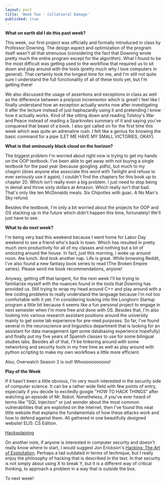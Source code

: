 ```yaml
---
layout: post
title: 'Week Two - Collatzeral Damage'
published: true
---
```

**What on earth did I do this past week?**

This week, our first project was officially and formally introduced in class by Professor Downing. The design aspect and optimization of the program itself wasn't all that strenuous (considering the fact that Downing wrote pretty much the entire program except for the algorithm). What I found to be the most difficult was getting used to the workflow that required us to sit down and play around with the tools (pretty much why I love computers in general). That certainly took the longest time for me, and I'm still not quite sure I understand the full functionality of all of these tools yet, but I'm getting there!

We also discussed the usage of assertions and exceptions in class as well as the difference between a pre/post incrementor which is great! I feel like I finally understand how an exception actually works now after investigating it after the lecture instead of just haphazardly using it and pretending I know how it actually works. Kind of like sitting down and reading Tolstoy's War and Peace instead of reading a Sparknotes summary of it and saying you've conquered that beast of a book. I also got called on for the first time this week which was quite an adrenaline rush. I felt like a genius for knowing the basic command for a pipe (LET ME HAVE MY SMALL VICTORIES, OKAY).

**What is that ominously black cloud on the horizon?**

The biggest problem I'm worried about right now is trying to get my hands on the OOP textbook. I've been able to get away with not buying a single textbook for the past year (because googling .pdfs), but much to my chagrin (does anyone else associate this word with Twilight and refuse to ever seriously use it again), I couldn't find the chapters for this book up to chapter 20. Which isn't really even a big problem. I just need to stop being in denial and throw sixty dollars at Amazon. Which really isn't that bad. That's only like ten McDonalds meals. Six Chipotles with guac. A No Man's Sky refund. 

Besides the textbook, I'm only a bit worried about the projects for OOP and OS stacking up in the future which didn't happen this time, fortunately! We'll just have to see. 

**What to do next week?**

I'm being very bad this weekend because I went home for Labor Day weekend to see a friend who's back in town. Which has resulted in pretty much zero productivity for all of my classes and nothing but a lot of snoozing around the house. In fact, just this morning, I woke up around noon. Ate lunch. And took another nap. Life is great. While browsing Reddit, I've also found a new fantasy book series to read (The Broken Empire series). Please send me book recommendations, anyone! 

Anyway, getting off that tangent, for the next week I'll be trying to familiarize myself with the nuances found in the tools that Downing has provided us. Still trying to wrap my head around C++ and play around with a few coding problems to really understand the language because I'm not too comfortable with it yet. I'm considering looking into the Longhorn Startup program a little bit because it seems like a fun personal project to engage in next semester when I'm more free and done with OS. Besides that, I'm also looking into various research assistant positions around the university mainly to get some lab experience for pre-med purposes. So far, I've found several in the neuroscience and linguistics department that is looking for an assistant for data management (get some databasing experience hopefully) and finally put my five years of Spanish classes to use for some bilingual studies labs. Besides all of that, I'll be tinkering around with some networking and security tools in my free time as well as play around with python scripting to make my own workflows a little more efficient.

Also, Overwatch Season 2 is out! Whooooooooooo! 

**Play of the Week**

If it hasn't been a little obvious, I'm very much interested in the security side of computer science. It can be a rather wide field with few points of entry, especially if you decide to excitedly google "HOW TO HACK THINGS" after watching an episode of Mr. Robot. Nonetheless, if you've ever heard of terms like "SQL Injection" or just wonder about the most common vulnerabilities that are exploited on the internet, then I've found this neat little website that explains the fundamentals of how these attacks work and how to defend against them. All gathered in one beautifully designed website! ELI5: CS Edition.

[Hacksplaining](https://www.hacksplaining.com/exercises)

On another note, if anyone is interested in computer security and doesn't really know where to start, I would suggest Jon Erickson's [Hacking: The Art of Exploitation](https://en.wikipedia.org/wiki/Hacking:_The_Art_of_Exploitation). Perhaps a tad outdated in terms of technique, but I really enjoy the philosophy of hacking that is described in the text. In that security is not simply about using X to break Y, but it is a different way of critical thinking, to approach a problem in a way that is outside the box.

To next week!
